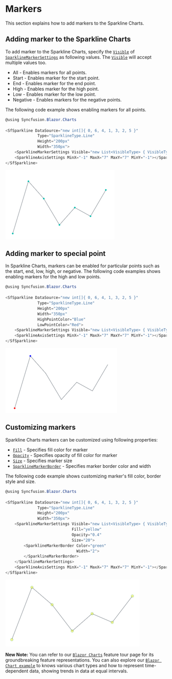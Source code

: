 # Markers

This section explains how to add markers to the Sparkline Charts.

## Adding marker to the Sparkline Charts

To add marker to the Sparkline Charts, specify the [`Visible`](https://help.syncfusion.com/cr/blazor/Syncfusion.Blazor~Syncfusion.Blazor.Charts.SparklineMarkerSettings~Visible.html) of [`SparklineMarkerSettings`](https://help.syncfusion.com/cr/blazor/Syncfusion.Blazor~Syncfusion.Blazor.Charts.SparklineMarkerSettings.html) as following values. The [`Visible`](https://help.syncfusion.com/cr/blazor/Syncfusion.Blazor~Syncfusion.Blazor.Charts.SparklineMarkerSettings~Visible.html) will accept multiple values too.

* All - Enables markers for all points.
* Start - Enables marker for the start point.
* End - Enables marker for the end point.
* High - Enables marker for the high point.
* Low - Enables marker for the low point.
* Negative - Enables markers for the negative points.

The following code example shows enabling markers for all points.

```csharp
@using Syncfusion.Blazor.Charts

<SfSparkline DataSource="new int[]{ 0, 6, 4, 1, 3, 2, 5 }"
              Type="SparklineType.Line"
              Height="200px"
              Width="350px">
    <SparklineMarkerSettings Visible="new List<VisibleType> { VisibleType.All }"></SparklineMarkerSettings>
    <SparklineAxisSettings MinX="-1" MaxX="7" MaxY="7" MinY="-1"></SparklineAxisSettings>
</SfSparkline>
```

![Sparkline charts with marker](./images/marker/Marker.png)

## Adding marker to special point

In Sparkline Charts, markers can be enabled for particular points such as the start, end, low, high, or negative. The following code examples shows enabling markers for the high and low points.

```csharp
@using Syncfusion.Blazor.Charts

<SfSparkline DataSource="new int[]{ 0, 6, 4, 1, 3, 2, 5 }"
              Type="SparklineType.Line"
              Height="200px"
              Width="350px"
              HighPointColor="Blue"
              LowPointColor="Red">
    <SparklineMarkerSettings Visible="new List<VisibleType> { VisibleType.High, VisibleType.Low }"></SparklineMarkerSettings>
    <SparklineAxisSettings MinX="-1" MaxX="7" MaxY="7" MinY="-1"></SparklineAxisSettings>
</SfSparkline>
```

![Sparkline Charts marker for high and low points](./images/marker/MarkerSpecialPoint.png)

## Customizing markers

Sparkline Charts markers can be customized using following properties:

* [`Fill`](https://help.syncfusion.com/cr/blazor/Syncfusion.Blazor~Syncfusion.Blazor.Charts.SparklineMarkerSettings~Fill.html) - Specifies fill color for marker
* [`Opacity`](https://help.syncfusion.com/cr/blazor/Syncfusion.Blazor~Syncfusion.Blazor.Charts.SparklineMarkerSettings~Opacity.html) - Specifies opacity of fill color for marker
* [`Size`](https://help.syncfusion.com/cr/blazor/Syncfusion.Blazor~Syncfusion.Blazor.Charts.SparklineMarkerSettings~Size.html) - Specifies marker size
* [`SparklineMarkerBorder`](https://help.syncfusion.com/cr/blazor/Syncfusion.Blazor~Syncfusion.Blazor.Charts.SparklineMarkerBorder.html) - Specifies marker border color and width

The following code example shows customizing marker's fill color, border style and size.

```csharp
@using Syncfusion.Blazor.Charts

<SfSparkline DataSource="new int[]{ 0, 6, 4, 1, 3, 2, 5 }"
              Type="SparklineType.Line"
              Height="200px"
              Width="350px">
    <SparklineMarkerSettings Visible="new List<VisibleType> { VisibleType.All }"
                             Fill="yellow"
                             Opacity="0.4"
                             Size="20">
        <SparklineMarkerBorder Color="green"
                               Width="2">
        </SparklineMarkerBorder>
    </SparklineMarkerSettings>
    <SparklineAxisSettings MinX="-1" MaxX="7" MaxY="7" MinY="-1"></SparklineAxisSettings>
</SfSparkline>
```

![Sparkline Charts with All Marker Sample](./images/marker/MarkerCustomization.png)

**New Note:** You can refer to our [`Blazor Charts`](https://www.syncfusion.com/blazor-components/blazor-charts) feature tour page for its groundbreaking feature representations. You can also explore our [`Blazor Chart example`](https://blazor.syncfusion.com/demos/chart/line?theme=bootstrap4) to knows various chart types and how to represent time-dependent data, showing trends in data at equal intervals.